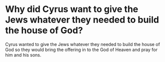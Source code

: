 # Why did Cyrus want to give the Jews whatever they needed to build the house of God?

Cyrus wanted to give the Jews whatever they needed to build the house of God so they would bring the offering in to the God of Heaven and pray for him and his sons.
